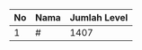 | No | Nama            | Jumlah Level |
|----|-----------------|--------------|
| 1  | #    |    1407        |
